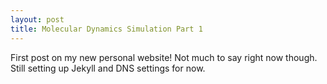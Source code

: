 ```yaml
---
layout: post
title: Molecular Dynamics Simulation Part 1
---
```


First post on my new personal website! Not much to say right now though. Still setting up Jekyll and DNS settings for now.
